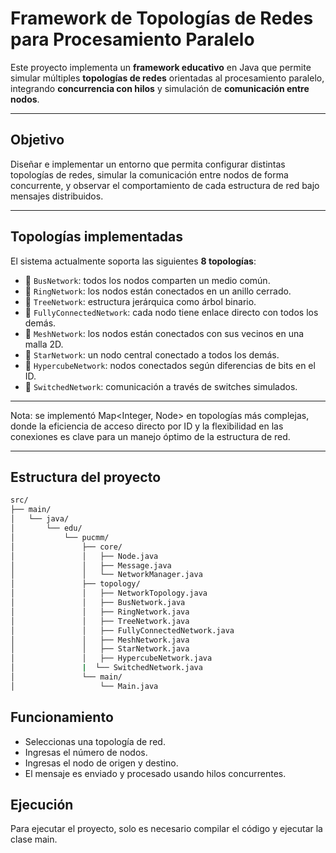 # Framework de Topologías de Redes para Procesamiento Paralelo

Este proyecto implementa un **framework educativo** en Java que permite simular múltiples **topologías de redes** orientadas al procesamiento paralelo, integrando **concurrencia con hilos** y simulación de **comunicación entre nodos**.

---

## Objetivo

Diseñar e implementar un entorno que permita configurar distintas topologías de redes, simular la comunicación entre nodos de forma concurrente, y observar el comportamiento de cada estructura de red bajo mensajes distribuidos.

---

## Topologías implementadas

El sistema actualmente soporta las siguientes **8 topologías**:

- 🔸 `BusNetwork`: todos los nodos comparten un medio común.
- 🔸 `RingNetwork`: los nodos están conectados en un anillo cerrado.
- 🔸 `TreeNetwork`: estructura jerárquica como árbol binario.
- 🔸 `FullyConnectedNetwork`: cada nodo tiene enlace directo con todos los demás.
- 🔹 `MeshNetwork`: los nodos están conectados con sus vecinos en una malla 2D.
- 🔹 `StarNetwork`: un nodo central conectado a todos los demás.
- 🔹 `HypercubeNetwork`: nodos conectados según diferencias de bits en el ID.
- 🔹 `SwitchedNetwork`: comunicación a través de switches simulados.
---

Nota: se implementó Map<Integer, Node> en topologías más complejas, donde la eficiencia de acceso directo por ID y la flexibilidad en las conexiones es clave para un manejo óptimo de la estructura de red.

---

## Estructura del proyecto

```bash
src/
├── main/
│   └── java/
│       └── edu/
│           └── pucmm/
│               ├── core/
│               │   ├── Node.java
│               │   ├── Message.java
│               │   └── NetworkManager.java
│               ├── topology/
│               │   ├── NetworkTopology.java
│               │   ├── BusNetwork.java
│               │   ├── RingNetwork.java
│               │   ├── TreeNetwork.java
│               │   ├── FullyConnectedNetwork.java
│               │   ├── MeshNetwork.java
│               │   ├── StarNetwork.java
│               │   ├── HypercubeNetwork.java
│               |  └── SwitchedNetwork.java
│               └── main/
│                   └── Main.java
```

## Funcionamiento

- Seleccionas una topología de red. 
- Ingresas el número de nodos. 
- Ingresas el nodo de origen y destino. 
- El mensaje es enviado y procesado usando hilos concurrentes.

## Ejecución

Para ejecutar el proyecto, solo es necesario compilar el código y ejecutar la clase main.

